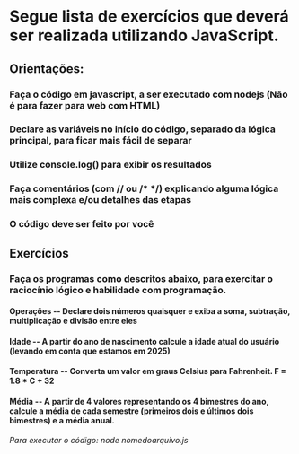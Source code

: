 # Segue lista de exercícios que deverá ser realizada utilizando JavaScript.

## Orientações:
### Faça o código em javascript, a ser executado com nodejs (Não é para fazer para web com HTML)
### Declare as variáveis no início do código, separado da lógica principal, para ficar mais fácil de separar
### Utilize console.log() para exibir os resultados
### Faça comentários (com // ou /* */) explicando alguma lógica mais complexa e/ou detalhes das etapas
### O código deve ser feito por você

## Exercícios
### Faça os programas como descritos abaixo, para exercitar o raciocínio lógico e habilidade com programação.
#### Operações -- Declare dois números quaisquer e exiba a soma, subtração, multiplicação e divisão entre eles
#### Idade -- A partir do ano de nascimento calcule a idade atual do usuário (levando em conta que estamos em 2025)
#### Temperatura -- Converta um valor em graus Celsius para Fahrenheit. F = 1.8 * C + 32
#### Média -- A partir de 4 valores representando os 4 bimestres do ano, calcule a média de cada semestre (primeiros dois e últimos dois bimestres) e a média anual.

*Para executar o código: node nomedoarquivo.js*